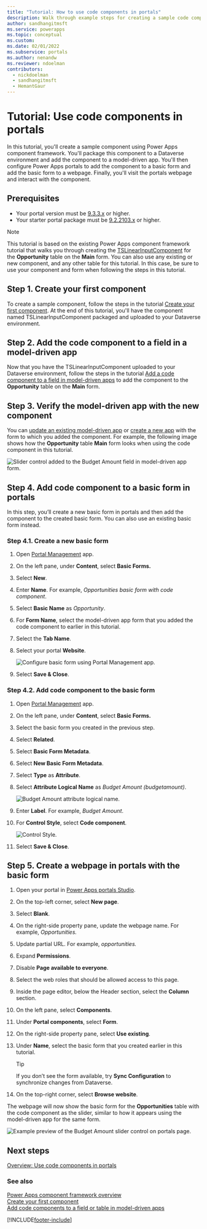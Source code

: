 ```yaml
---
title: "Tutorial: How to use code components in portals"
description: Walk through example steps for creating a sample code component and adding it to a model-driven app inside Power Apps portals.
author: sandhangitmsft
ms.service: powerapps
ms.topic: conceptual
ms.custom: 
ms.date: 02/01/2022
ms.subservice: portals
ms.author: nenandw
ms.reviewer: ndoelman
contributors:
  - nickdoelman
  - sandhangitmsft
  - HemantGaur
---
```


# Tutorial: Use code components in portals

In this tutorial, you'll create a sample component using Power Apps component framework. You'll package this component to a Dataverse environment and add the component to a model-driven app. You'll then configure Power Apps portals to add the component to a basic form and add the basic form to a webpage. Finally, you'll visit the portals webpage and interact with the component.

## Prerequisites

- Your portal version must be [9.3.3.x](versions/version-9.3.3.x.md) or higher.
- Your starter portal package must be [9.2.2103.x](versions/package-version-9.2.2103.md) or higher.

> [!NOTE]
> This tutorial is based on the existing Power Apps component framework tutorial that walks you through creating the [TSLinearInputComponent](../../developer/component-framework/implementing-controls-using-typescript.md) for the **Opportunity** table on the **Main** form. You can also use any existing or new component, and any other table for this tutorial. In this case, be sure to use your component and form when following the steps in this tutorial.

## Step 1. Create your first component

To create a sample component, follow the steps in the tutorial [Create your first component](../../developer/component-framework/implementing-controls-using-typescript.md).
At the end of this tutorial, you'll have the component named TSLinearInputComponent packaged and uploaded to your Dataverse environment.

## Step 2. Add the code component to a field in a model-driven app

Now that you have the TSLinearInputComponent uploaded to your Dataverse environment, follow the steps in the tutorial [Add a code component to a field in model-driven apps](../../developer/component-framework/add-custom-controls-to-a-field-or-entity.md) to add the component to the **Opportunity** table on the **Main** form.

## Step 3. Verify the model-driven app with the new component

You can [update an existing model-driven app](../model-driven-apps/design-custom-business-apps-using-app-designer.md) or [create a new app](../model-driven-apps/build-first-model-driven-app.md) with the form to which you added the component. For example, the following image shows how the **Opportunity** table **Main** form looks when using the code component in this tutorial.

![Slider control added to the Budget Amount field in model-driven app form.](media/component-framework/model-driven-app.png "Slider control added to the Budget Amount field in model-driven app form")

## Step 4. Add code component to a basic form in portals

In this step, you’ll create a new basic form in portals and then add the component to the created basic form. You can also use an existing basic form instead.

### Step 4.1. Create a new basic form

1.  Open [Portal Management](configure/configure-portal.md) app.

1.  On the left pane, under **Content**, select **Basic Forms.**

1.  Select **New**.

1.  Enter **Name**. For example, *Opportunities basic form with code
    component*.

1.  Select **Basic Name** as *Opportunity*.

1.  For **Form Name**, select the model-driven app form that you added the code
    component to earlier in this tutorial.

1.  Select the **Tab Name**.

1.  Select your portal **Website**.

    ![Configure basic form using Portal Management app.](media/component-framework/new-entity-form.png "Configure basic form using Portal Management app")

1.  Select **Save & Close**.

### Step 4.2. Add code component to the basic form

1.  Open [Portal Management](configure/configure-portal.md) app.

1.  On the left pane, under **Content**, select **Basic Forms.**

1.  Select the basic form you created in the previous step.

1.  Select **Related**.

1.  Select **Basic Form Metadata**.

1.  Select **New Basic Form Metadata**.

1.  Select **Type** as **Attribute**.

1.  Select **Attribute Logical Name** as *Budget Amount (budgetamount)*.

    ![Budget Amount attribute logical name.](media/component-framework/attribute-logical-name.png "Budget Amount attribute logical name")

1.  Enter **Label**. For example, *Budget Amount*.

1. For **Control Style**, select **Code component**.

    ![Control Style.](media/component-framework/control-style.png "Control Style")

1. Select **Save & Close**.

## Step 5. Create a webpage in portals with the basic form

1.  Open your portal in [Power Apps portals Studio](portal-designer-anatomy.md).

1.  On the top-left corner, select **New page**.

1.  Select **Blank**.

1.  On the right-side property pane, update the webpage name. For example, *Opportunities.*

1.  Update partial URL. For example, *opportunities.*

1.  Expand **Permissions**.

1.  Disable **Page available to everyone**.

1.  Select the web roles that should be allowed access to this page.

1.  Inside the page editor, below the Header section, select the **Column** section.

1. On the left pane, select **Components**.

1. Under **Portal components**, select **Form**.

1. On the right-side property pane, select **Use existing**.

1. Under **Name**, select the basic form that you created earlier in this tutorial.

    > [!TIP]
    > If you don’t see the form available, try **Sync Configuration** to synchronize changes from Dataverse.

1. On the top-right corner, select **Browse website**.

The webpage will now show the basic form for the **Opportunities** table with the code component as the slider, similar to how it appears using the model-driven app for the same form.

![Example preview of the Budget Amount slider control on portals page.](media/component-framework/example-preview.png "Example preview of the Budget Amount slider control on portals page")

## Next steps

[Overview: Use code components in portals](component-framework.md)

### See also

[Power Apps component framework overview](../../developer/component-framework/overview.md) <br>
[Create your first component](../../developer/component-framework/implementing-controls-using-typescript.md) <br>
[Add code components to a field or table in model-driven apps](../../developer/component-framework/add-custom-controls-to-a-field-or-entity.md)

[!INCLUDE[footer-include](../../includes/footer-banner.md)]